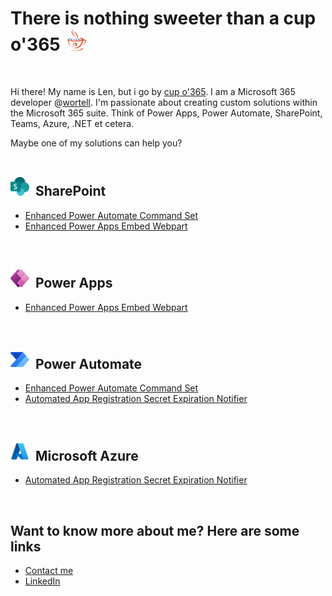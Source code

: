 # There is nothing sweeter than a cup o'365 <img title="cup o'365 logo" src="resources/cupo365-logo-no-margin.png" alt="cup o'365 logo" width="30" height="35" style="margin-left:5px;" />
<br>

Hi there! My name is Len, but i go by [cup o'365](https://github.com/cupo365). I am a Microsoft 365 developer @[wortell](https://github.com/wortell). I'm passionate about creating custom solutions within the Microsoft 365 suite. Think of Power Apps, Power Automate, SharePoint, Teams, Azure, .NET et cetera.<br>

Maybe one of my solutions can help you?<br><br>
## <img title="SharePoint logo" src="resources/sharepoint-logo.png" alt="SharePoint logo" width="30" height="30" style="margin-right:5px;" /> SharePoint<br>

- [Enhanced Power Automate Command Set](https://github.com/cupo365/enhanced-power-automate-command-set)
- [Enhanced Power Apps Embed Webpart](https://github.com/cupo365/enhanced-power-apps-embed)
<br>

## <img title="Power Apps logo" src="resources/power-apps-logo.png" alt="Power Apps logo" width="30" height="30" style="margin-right:5px;" /> Power Apps<br>

- [Enhanced Power Apps Embed Webpart](https://github.com/cupo365/enhanced-power-apps-embed)
<br>

## <img title="Power Automate logo" src="resources/power-automate-logo.png" alt="Power Automate logo" width="30" height="30" style="margin-right:5px;" /> Power Automate<br>

- [Enhanced Power Automate Command Set](https://github.com/cupo365/enhanced-power-automate-command-set)
- [Automated App Registration Secret Expiration Notifier](https://github.com/cupo365/app-registration-secrets-expiration-notifier)
<br>

## <img title="Microsoft Azure logo" src="resources/azure-logo.png" alt="Microsoft Azure logo" width="30" height="30" style="margin-right:5px;" /> Microsoft Azure<br>

- [Automated App Registration Secret Expiration Notifier](https://github.com/cupo365/app-registration-secrets-expiration-notifier)
<br>

## Want to know more about me? Here are some links
<!-- - [Website](https://cupo365.gg) -->
- [Contact me](mailto:info@cupo365.gg)
- [LinkedIn](https://www.linked.com/in/lennart-dewaart)
